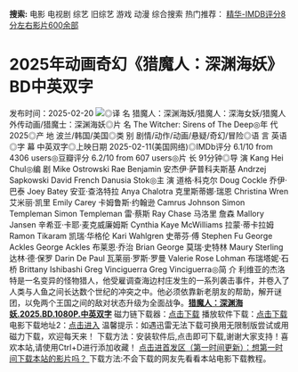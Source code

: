 **搜索:** 电影 电视剧 综艺 旧综艺 游戏 动漫 综合搜索 热门推荐： [精华-IMDB评分8分左右影片600余部](https://www.dytt8.com/html/gndy/jddy/20160320/50510.html)
# 2025年动画奇幻《猎魔人：深渊海妖》BD中英双字
发布时间：2025-02-20 
![](https://img9.doubanio.com/view/photo/l_ratio_poster/public/p2917918133.jpg)◎译 名 猎魔人：深渊海妖/猎魔人：深海女妖/猎魔人外传动画/猎魔士：深渊海妖◎片 名 The Witcher: Sirens of The Deep◎年 代 2025◎产 地 波兰/韩国/美国◎类 别 剧情/动作/动画/悬疑/奇幻/冒险◎语 言 英语◎字 幕 中英双字◎上映日期 2025-02-11(美国网络)◎IMDb评分 6.1/10 from 4306 users◎豆瓣评分 6.2/10 from 607 users◎片 长 91分钟◎导 演 Kang Hei Chul◎编 剧 Mike Ostrowski Rae Benjamin 安杰伊·萨普科夫斯基 Andrzej Sapkowski David French Danusia Stok◎主 演 道格·科克尔 Doug Cockle 乔伊·巴泰 Joey Batey 安亚·查洛特拉 Anya Chalotra 克里斯蒂娜·瑞恩 Christina Wren 艾米丽·凯里 Emily Carey 卡姆鲁斯·约翰逊 Camrus Johnson Simon Templeman Simon Templeman 雷·蔡斯 Ray Chase 马洛里 詹森 Mallory Jansen 辛希亚·卡耶·麦克威廉姆斯 Cynthia Kaye McWilliams 拉蒙·蒂卡拉姆 Ramon Tikaram 凯瑞·华格伦 Kari Wahlgren 史蒂芬·傅 Stephen Fu George Ackles George Ackles 布莱恩·乔治 Brian George 莫瑞·史特林 Maury Sterling 达林·德·保罗 Darin De Paul 瓦莱丽·罗斯·罗曼 Valerie Rose Lohman 布瑞塔妮·石桥 Brittany Ishibashi Greg Vinciguerra Greg Vinciguerra◎简 介 利维亚的杰洛特是一名变异的怪物猎人，他受雇调查海边村庄发生的一系列袭击事件，并卷入了人类与人鱼之间长达数个世纪的冲突之中。他必须依靠新老朋友的帮助，解开谜团，以免两个王国之间的敌对状态升级为全面战争。[**猎魔人：深渊海妖.2025.BD.1080P.中英双字**](magnet:?xt=urn:btih:ec1476e36443c38163b681ca12aaba8adaee0625&dn=%e9%98%b3%e5%85%89%e7%94%b5%e5%bd%b1dygod.org.%e7%8c%8e%e9%ad%94%e4%ba%ba%ef%bc%9a%e6%b7%b1%e6%b8%8a%e6%b5%b7%e5%a6%96.2025.BD.1080P.%e4%b8%ad%e8%8b%b1%e5%8f%8c%e5%ad%97.mkv&tr=udp%3a%2f%2ftracker.opentrackr.org%3a1337%2fannounce&tr=udp%3a%2f%2fexodus.desync.com%3a6969%2fannounce) 磁力链下载器：[点击下载](https://dygod.org/js/bt.htm "qBittorrent") 播放软件下载：[点击下载](https://dygod.org/js/player.htm "PotPlayer") 电影下载地址2：[点击进入](https://dygod.org/ "阳光电影") 温馨提示：如遇迅雷无法下载可换用无限制版尝试或用磁力下载，欢迎每天来！  下载方法：安装软件后,点击即可下载,谢谢大家支持！喜欢本站,请使用Ctrl+D进行添加收藏！ [点击进首发区（第一时间更新）：想第一时间下载本站的影片吗？ ](https://www.ygdy8.net/)下载方法:不会下载的网友先看看本站电影下载教程。